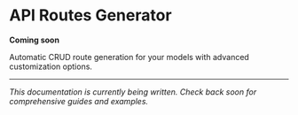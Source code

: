 # API Routes Generator

**Coming soon**

Automatic CRUD route generation for your models with advanced customization options.

---

*This documentation is currently being written. Check back soon for comprehensive guides and examples.*
